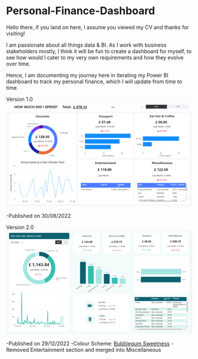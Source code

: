 # Personal-Finance-Dashboard

Hello there, if you land on here, I assume you viewed my CV and thanks for visiting!

I am passionate about all things data & BI. As I work with business stakeholders mostly, I think it will be fun to create a dashboard for myself, to see how would I cater to my very own requirements and how they evolve over time.

Hence, I am documenting my journey here in iterating my Power BI dashboard to track my personal finance, which I will update from time to time.

Version 1.0
![v1.0](https://github.com/yv17/Personal-Finance-Dashboard/blob/main/images/v1.0.png)

-Published on 30/08/2022

Version 2.0
![v2.0](https://github.com/yv17/Personal-Finance-Dashboard/blob/main/images/v2.0.png)

-Published on 29/12/2022
-Colour Scheme: [Bubblegum Sweetness](https://www.canva.com/colors/color-palettes/bubblegum-sweetness/)
-Removed Entertainment section and merged into Miscellaneous